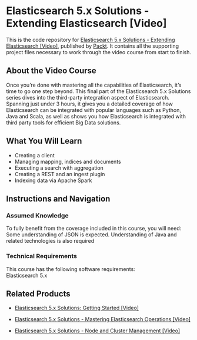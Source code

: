 # Elasticsearch 5.x Solutions - Extending Elasticsearch [Video]
This is the code repository for [Elasticsearch 5.x Solutions - Extending Elasticsearch [Video]](https://www.packtpub.com/big-data-and-business-intelligence/elasticsearch-5x-solutions-extending-elasticsearch-video?utm_source=github&utm_medium=repository&utm_campaign=9781788398121), published by [Packt](https://www.packtpub.com/?utm_source=github). It contains all the supporting project files necessary to work through the video course from start to finish.
## About the Video Course
Once you’re done with mastering all the capabilities of Elasticsearch, it’s time to go one step beyond. This final part of the Elasticsearch 5.x Solutions series dives into the third-party integration aspect of Elasticsearch. Spanning just under 3 hours, it gives you a detailed coverage of how Elasticsearch can be integrated with popular languages such as Python, Java and Scala, as well as shows you how Elasticsearch is integrated with third party tools for efficient Big Data solutions.

<H2>What You Will Learn</H2>
<DIV class=book-info-will-learn-text>
<UL>
<LI>Creating a client 
<LI>Managing mapping, indices and documents 
<LI>Executing a search with aggregation 
<LI>Creating a REST and an ingest plugin 
<LI>Indexing data via Apache Spark </LI></UL></DIV>

## Instructions and Navigation
### Assumed Knowledge
To fully benefit from the coverage included in this course, you will need:<br/>
Some understanding of JSON is expected. 
Understanding of Java and related technologies is also required
### Technical Requirements
This course has the following software requirements:<br/>
Elasticsearch 5.x

## Related Products
* [Elasticsearch 5.x Solutions: Getting Started [Video]](https://www.packtpub.com/big-data-and-business-intelligence/elasticsearch-5x-solutions-getting-started-video?utm_source=github&utm_medium=repository&utm_campaign=9781788392907)

* [Elasticsearch 5.x Solutions - Mastering Elasticsearch Operations [Video]](https://www.packtpub.com/big-data-and-business-intelligence/elasticsearch-5x-solutions-mastering-elasticsearch-operations-video?utm_source=github&utm_medium=repository&utm_campaign=9781788393874)

* [Elasticsearch 5.x Solutions - Node and Cluster Management [Video]](https://www.packtpub.com/big-data-and-business-intelligence/elasticsearch-5x-solutions-node-and-cluster-management-video?utm_source=github&utm_medium=repository&utm_campaign=9781788393355)

